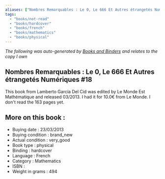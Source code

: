 ```yaml
---
aliases: ["Nombres Remarquables : Le 0, Le 666 Et Autres étrangetés Numériques #18"] 
tags: 
  - "books/not-read" 
  - "books/hardcover" 
  - "books/french"
  - "books/mathematics"
  - "books/physical"
---
```


_The following was auto-generated by [Books and Binders](Books%20and%20Binders.md) and relates to the copy I own_
## Nombres Remarquables : Le 0, Le 666 Et Autres étrangetés Numériques #18
This book from Lamberto García Del Cid was edited by Le Monde Est Mathématique and released 03/2013. I had it for 10.0€ from Le Monde. I don't read the 163 pages yet.

## More on this book :
- Buying date : 23/03/2013
- Buying condition : brand_new
- Actual condition : very_good
- Book type : physical
- Binding : hardcover
- Language : French
- Category : Mathematics
- ISBN : 
- Weight in grams : 494
